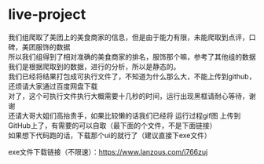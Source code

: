 # live-project
我们组爬取了美团上的美食商家的信息，但是由于能力有限，未能爬取到点评，口碑，美团服饰的数据  
所以我们组得到了相对准确的美食商家的排名，服饰那个嘛，参考了其他组的数据  
我们是根据爬取到的数据，进行的分析，所以是静态的。  
我们已经将结果打包成可执行文件了，不知道为什么那么大，不能上传到github，还烦请大家通过百度网盘下载  
对了，这个可执行文件执行大概需要十几秒的时间，运行出现黑框请耐心等待，谢谢  
还请大哥大姐们高抬贵手，如果比较懒的话我们已经将 运行过程gif图 上传到GitHub上了，有需要的可以自取（最下面的个文件，不是下面链接）  
如果想下代码跑的话，下载那个ui的就行了（建议直接下exe文件）

exe文件下载链接（不限速）：https://www.lanzous.com/i766zuj
